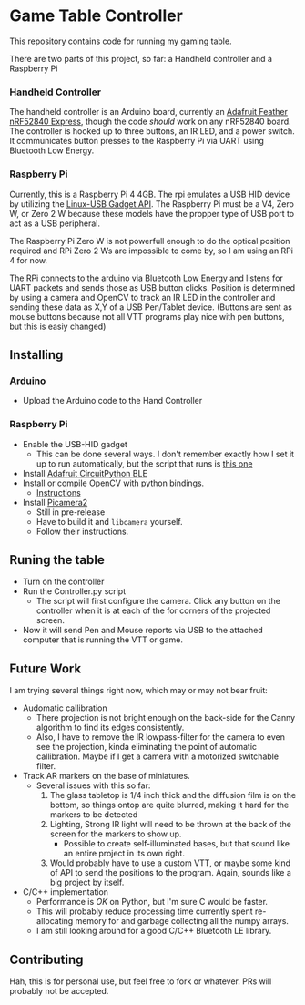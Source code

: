 # Game Table Controller

This repository contains code for running my gaming table.

There are two parts of this project, so far: a Handheld controller and a Raspberry Pi

### Handheld Controller

The handheld controller is an Arduino board, currently an [Adafruit Feather nRF52840 Express](https://www.adafruit.com/product/4062), though the code _should_ work on any nRF52840 board. The controller is hooked up to three buttons, an IR LED, and a power switch. It communicates button presses to the Raspberry Pi via UART using Bluetooth Low Energy.

### Raspberry Pi

Currently, this is a Raspberry Pi 4 4GB. The rpi emulates a USB HID device by utilizing the [Linux-USB Gadget API](http://www.linux-usb.org/gadget/). The Raspberry Pi must be a V4, Zero W, or Zero 2 W because these models have the propper type of USB port to act as a USB peripheral. 

The Raspberry Pi Zero W is not powerfull enough to do the optical position required and RPi Zero 2 Ws are impossible to come by, so I am using an RPi 4 for now.

The RPi connects to the arduino via Bluetooth Low Energy and listens for UART packets and sends those as USB button clicks. Position is determined by using a camera and OpenCV to track an IR LED in the controller and sending these data as X,Y of a USB Pen/Tablet device. (Buttons are sent as mouse buttons because not all VTT programs play nice with pen buttons, but this is easiy changed)  

## Installing

### Arduino
- Upload the Arduino code to the Hand Controller
### Raspberry Pi
- Enable the USB-HID gadget
  - This can be done several ways. I don't remember exactly how I set it up to run automatically, but the script that runs is [this one](blob/main/experiment/hid/mycontrol/configfs.sh)
- Install [Adafruit CircuitPython BLE](https://github.com/adafruit/Adafruit_CircuitPython_BLE)
- Install or compile OpenCV with python bindings.
  - [Instructions](https://qengineering.eu/install-opencv-4.5-on-raspberry-64-os.html) 
- Install [Picamera2](https://github.com/raspberrypi/picamera2)
  - Still in pre-release
  - Have to build it and `libcamera` yourself.
  - Follow their instructions.

## Runing the table

- Turn on the controller
- Run the Controller.py script
  - The script will first configure the camera. Click any button on the controller when it is at each of the for corners of the projected screen.
- Now it will send Pen and Mouse reports via USB to the attached computer that is running the VTT or game.

## Future Work

I am trying several things right now, which may or may not bear fruit:
- Audomatic callibration
  - There projection is not bright enough on the back-side for the Canny algorithm to find its edges consistently.
  - Also, I have to remove the IR lowpass-filter for the camera to even see the projection, kinda eliminating the point of automatic callibration. Maybe if I get a camera with a motorized switchable filter.
- Track AR markers on the base of miniatures.
  - Several issues with this so far:
    1. The glass tabletop is 1/4 inch thick and the diffusion film is on the bottom, so things ontop are quite blurred, making it hard for the markers to be detected
    2. Lighting, Strong IR light will need to be thrown at the back of the screen for the markers to show up.
       - Possible to create self-illuminated bases, but that sound like an entire project in its own right.
    3. Would probably have to use a custom VTT, or maybe some kind of API to send the positions to the program. Again, sounds like a big project by itself.
- C/C++ implementation
  - Performance is _OK_ on Python, but I'm sure C would be faster.
  - This will probably reduce processing time currently spent re-allocating memory for and garbage collecting all the numpy arrays.
  - I am still looking around for a good C/C++ Bluetooth LE library.

## Contributing

Hah, this is for personal use, but feel free to fork or whatever. PRs will probably not be accepted.